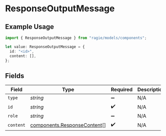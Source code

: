 # ResponseOutputMessage

## Example Usage

```typescript
import { ResponseOutputMessage } from "ragie/models/components";

let value: ResponseOutputMessage = {
  id: "<id>",
  content: [],
};
```

## Fields

| Field                                                                      | Type                                                                       | Required                                                                   | Description                                                                |
| -------------------------------------------------------------------------- | -------------------------------------------------------------------------- | -------------------------------------------------------------------------- | -------------------------------------------------------------------------- |
| `type`                                                                     | *string*                                                                   | :heavy_minus_sign:                                                         | N/A                                                                        |
| `id`                                                                       | *string*                                                                   | :heavy_check_mark:                                                         | N/A                                                                        |
| `role`                                                                     | *string*                                                                   | :heavy_minus_sign:                                                         | N/A                                                                        |
| `content`                                                                  | [components.ResponseContent](../../models/components/responsecontent.md)[] | :heavy_check_mark:                                                         | N/A                                                                        |